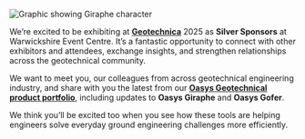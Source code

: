 ![Graphic showing Giraphe character](https://b2c-templates-arup.s3-eu-west-1.amazonaws.com/giraphe/giraphe-geotechnica-2025-top-image.svg)

We’re excited to be exhibiting at [**Geotechnica**](https://www.equipegroup.com/geotechnica/about) 2025 as **Silver Sponsors** at Warwickshire Event Centre. It’s a fantastic opportunity to connect with other exhibitors and attendees, exchange insights, and strengthen relationships across the geotechnical community.  

We want to meet you, our colleagues from across geotechnical engineering industry, and share with you the latest from our [**Oasys Geotechnical product portfolio**](https://www.oasys-software.com/products/geotechnical-suite/), including updates to **Oasys Giraphe** and **Oasys Gofer**.

We think you’ll be excited too when you see how these tools are helping engineers solve everyday ground engineering challenges more efficiently.
